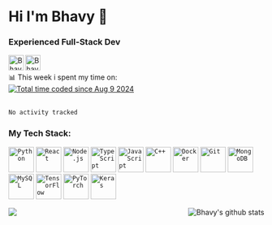 # Hi I'm Bhavy 👋  
### Experienced Full-Stack Dev

 
<a href="https://www.linkedin.com/in/bhavy2908/">
  <img align="left" alt="Bhavy's Linkdein" width="30px" src="https://cdn.jsdelivr.net/npm/simple-icons@v3/icons/linkedin.svg" />
</a>
<a href="https://www.instagram.com/bh4vy/?hl=en">
  <img align="left" alt="Bhavy's Instagram" width="30px" src="https://cdn.jsdelivr.net/npm/simple-icons@v3/icons/instagram.svg" />
</a>
</br>

</br>
📊 This week i spent my time on:
</br>
<a href="https://wakatime.com/@ea9de753-9ec4-4230-b71f-572288e716bd"><img src="https://wakatime.com/badge/user/ea9de753-9ec4-4230-b71f-572288e716bd.svg" alt="Total time coded since Aug 9 2024" /></a>
</br>
</br>
<!--START_SECTION:waka-->

```txt
No activity tracked
```

<!--END_SECTION:waka-->



### My Tech Stack:  

<code><img height="50" src="https://cdn.jsdelivr.net/npm/simple-icons@v3/icons/python.svg" alt="Python"></code>
<code><img height="50" src="https://cdn.jsdelivr.net/npm/simple-icons@v3/icons/react.svg" alt="React"></code>
<code><img height="50" src="https://cdn.jsdelivr.net/npm/simple-icons@v3/icons/node-dot-js.svg" alt="Node.js"></code>
<code><img height="50" src="https://cdn.jsdelivr.net/npm/simple-icons@v3/icons/typescript.svg" alt="TypeScript"></code>
<code><img height="50" src="https://cdn.jsdelivr.net/npm/simple-icons@v3/icons/javascript.svg" alt="JavaScript"></code>
<code><img height="50" src="https://cdn.jsdelivr.net/npm/simple-icons@v3/icons/cplusplus.svg" alt="C++"></code>
<code><img height="50" src="https://cdn.jsdelivr.net/npm/simple-icons@v3/icons/docker.svg" alt="Docker"></code>
<code><img height="50" src="https://cdn.jsdelivr.net/npm/simple-icons@v3/icons/git.svg" alt="Git"></code>
<code><img height="50" src="https://cdn.jsdelivr.net/npm/simple-icons@v3/icons/mongodb.svg" alt="MongoDB"></code>
<code><img height="50" src="https://cdn.jsdelivr.net/npm/simple-icons@v3/icons/mysql.svg" alt="MySQL"></code>
<code><img height="50" src="https://cdn.jsdelivr.net/npm/simple-icons@v3/icons/tensorflow.svg" alt="TensorFlow"></code>
<code><img height="50" src="https://cdn.jsdelivr.net/npm/simple-icons@v3/icons/pytorch.svg" alt="PyTorch"></code>
<code><img height="50" src="https://cdn.jsdelivr.net/npm/simple-icons@v3/icons/keras.svg" alt="Keras"></code>








<a href="https://github.com/bhavy2908">
 <img align="right" src="https://github-readme-stats.vercel.app/api?username=bhavy2908&show_icons=true&theme=gotham&hide_border=true" alt="Bhavy's github stats"/>
</a>


<a href="https://github.com/bhavy2908">
  <img align="center" src="https://github-readme-stats.vercel.app/api/top-langs/?username=bhavy2908&theme=gotham&hide_border=true" />
</a>

<div>
</div>

<div align="center">

</div>

